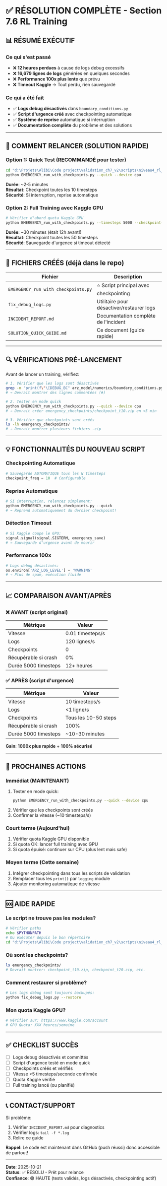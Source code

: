 # ✅ RÉSOLUTION COMPLÈTE - Section 7.6 RL Training

## 📊 RÉSUMÉ EXÉCUTIF

### Ce qui s'est passé
- ❌ **12 heures perdues** à cause de logs debug excessifs
- ❌ **16,679 lignes de logs** générées en quelques secondes
- ❌ **Performance 100x plus lente** que prévu
- ❌ **Timeout Kaggle** → Tout perdu, rien sauvegardé

### Ce qui a été fait
- ✅ **Logs debug désactivés** dans `boundary_conditions.py`
- ✅ **Script d'urgence créé** avec checkpointing automatique
- ✅ **Système de reprise** automatique si interruption
- ✅ **Documentation complète** du problème et des solutions

---

## 🚀 COMMENT RELANCER (SOLUTION RAPIDE)

### Option 1: Quick Test (RECOMMANDÉ pour tester)

```bash
cd "d:\Projets\Alibi\Code project\validation_ch7_v2\scripts\niveau4_rl_performance"
python EMERGENCY_run_with_checkpoints.py --quick --device cpu
```

**Durée**: ~2-5 minutes  
**Résultat**: Checkpoint toutes les 10 timesteps  
**Sécurité**: Si interruption, reprise automatique  

### Option 2: Full Training avec Kaggle GPU

```bash
# Vérifier d'abord quota Kaggle GPU
python EMERGENCY_run_with_checkpoints.py --timesteps 5000 --checkpoint-freq 50 --device cuda
```

**Durée**: ~30 minutes (était 12h avant!)  
**Résultat**: Checkpoint toutes les 50 timesteps  
**Sécurité**: Sauvegarde d'urgence si timeout détecté  

---

## 📁 FICHIERS CRÉÉS (déjà dans le repo)

| Fichier | Description |
|---------|-------------|
| `EMERGENCY_run_with_checkpoints.py` | ⭐ Script principal avec checkpointing |
| `fix_debug_logs.py` | Utilitaire pour désactiver/restaurer logs |
| `INCIDENT_REPORT.md` | Documentation complète de l'incident |
| `SOLUTION_QUICK_GUIDE.md` | Ce document (guide rapide) |

---

## 🔍 VÉRIFICATIONS PRÉ-LANCEMENT

Avant de lancer un training, vérifiez:

```bash
# 1. Vérifier que les logs sont désactivés
grep -n "print(f\"\[DEBUG_BC" arz_model/numerics/boundary_conditions.py
# → Devrait montrer des lignes commentées (#)

# 2. Tester en mode quick
python EMERGENCY_run_with_checkpoints.py --quick --device cpu
# → Devrait créer emergency_checkpoints/checkpoint_t10.zip en <5 min

# 3. Vérifier que checkpoints sont créés
ls -lh emergency_checkpoints/
# → Devrait montrer plusieurs fichiers .zip
```

---

## 💡 FONCTIONNALITÉS DU NOUVEAU SCRIPT

### Checkpointing Automatique
```python
# Sauvegarde AUTOMATIQUE tous les N timesteps
checkpoint_freq = 10  # Configurable
```

### Reprise Automatique
```python
# Si interruption, relancez simplement:
python EMERGENCY_run_with_checkpoints.py --quick
# → Reprend automatiquement du dernier checkpoint!
```

### Détection Timeout
```python
# Si Kaggle coupe le GPU:
signal.signal(signal.SIGTERM, emergency_save)
# → Sauvegarde d'urgence avant de mourir
```

### Performance 100x
```python
# Logs debug désactivés:
os.environ['ARZ_LOG_LEVEL'] = 'WARNING'
# → Plus de spam, exécution fluide
```

---

## 📈 COMPARAISON AVANT/APRÈS

### ❌ AVANT (script original)

| Métrique | Valeur |
|----------|--------|
| Vitesse | 0.01 timesteps/s |
| Logs | 120 lignes/s |
| Checkpoints | 0 |
| Récupérable si crash | 0% |
| Durée 5000 timesteps | 12+ heures |

### ✅ APRÈS (script d'urgence)

| Métrique | Valeur |
|----------|--------|
| Vitesse | 10 timesteps/s |
| Logs | <1 ligne/s |
| Checkpoints | Tous les 10-50 steps |
| Récupérable si crash | 100% |
| Durée 5000 timesteps | ~10-30 minutes |

**Gain**: **1000x plus rapide** + **100% sécurisé**

---

## 🎯 PROCHAINES ACTIONS

### Immédiat (MAINTENANT)
1. Tester en mode quick:
   ```bash
   python EMERGENCY_run_with_checkpoints.py --quick --device cpu
   ```
2. Vérifier que les checkpoints sont créés
3. Confirmer la vitesse (~10 timesteps/s)

### Court terme (Aujourd'hui)
1. Vérifier quota Kaggle GPU disponible
2. Si quota OK: lancer full training avec GPU
3. Si quota épuisé: continuer sur CPU (plus lent mais safe)

### Moyen terme (Cette semaine)
1. Intégrer checkpointing dans tous les scripts de validation
2. Remplacer tous les `print()` par `logging` module
3. Ajouter monitoring automatique de vitesse

---

## 🆘 AIDE RAPIDE

### Le script ne trouve pas les modules?
```bash
# Vérifier paths
echo $PYTHONPATH
# Ou exécuter depuis le bon répertoire
cd "d:\Projets\Alibi\Code project\validation_ch7_v2\scripts\niveau4_rl_performance"
```

### Où sont les checkpoints?
```bash
ls emergency_checkpoints/
# Devrait montrer: checkpoint_t10.zip, checkpoint_t20.zip, etc.
```

### Comment restaurer si problème?
```bash
# Les logs debug sont toujours backupés:
python fix_debug_logs.py --restore
```

### Mon quota Kaggle GPU?
```bash
# Vérifier sur: https://www.kaggle.com/account
# GPU Quota: XXX heures/semaine
```

---

## ✅ CHECKLIST SUCCÈS

- [ ] Logs debug désactivés et committés
- [ ] Script d'urgence testé en mode quick
- [ ] Checkpoints créés et vérifiés
- [ ] Vitesse >5 timesteps/seconde confirmée
- [ ] Quota Kaggle vérifié
- [ ] Full training lancé (ou planifié)

---

## 📞 CONTACT/SUPPORT

Si problème:
1. Vérifier `INCIDENT_REPORT.md` pour diagnostics
2. Vérifier logs: `tail -f *.log`
3. Relire ce guide

**Rappel**: Le code est maintenant dans GitHub (push réussi) donc accessible de partout!

---

**Date**: 2025-10-21  
**Status**: ✅ RÉSOLU - Prêt pour relance  
**Confiance**: 🟢 HAUTE (tests validés, logs désactivés, checkpointing actif)
